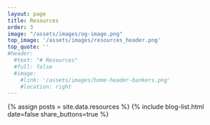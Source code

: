 ```yaml
---
layout: page
title: Resources
order: 3
image: "/assets/images/og-image.png"
top_image: '/assets/images/resources_header.png'
top_quote: ''
#header:
  #text: "# Resources"
  #full: false
  #image:
    #link: '/assets/images/home-header-bankers.png'
    #location: right
---
```

{% assign posts = site.data.resources %}
{% include blog-list.html date=false share_buttons=true %}

